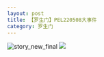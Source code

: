 ```yaml
---
layout: post
title: 【罗生门】PEL220508大事件
category: 罗生门
---
```

![story_new_final](http://rdr022gcy.hd-bkt.clouddn.com/img/story_new_final_0322.png)
![](http://rc5p5sl4z.hd-bkt.clouddn.com/img/pel-big-220510-1.jpg)
  




